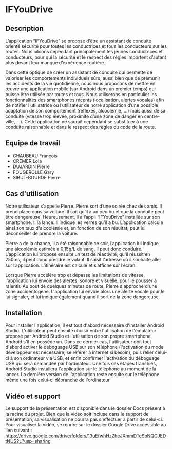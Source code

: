 # IFYouDrive

## Description

L’application “IFYouDrive” se propose d’être un assistant de conduite orienté sécurité pour toutes les conductrices et tous les conducteurs sur les routes. Nous ciblons cependant principalement les jeunes conductrices et conducteurs, pour qui la sécurité et le respect des règles importent d’autant plus devant leur manque d’expérience routière.

Dans cette optique de créer un assistant de conduite qui permette de valoriser les comportements individuels sûrs, aussi bien que de prémunir les accidents de la vie quotidienne, nous nous proposons de mettre en œuvre une application mobile (sur Android dans un premier temps) qui puisse être utilisée par toutes et tous. Nous utiliserons en particulier les fonctionnalités des smartphones récents (localisation, alertes vocales) afin de notifier l’utilisatrice ou l’utilisateur de notre application d’une possible adaptation de son comportement (réflexes, alcoolémie, ...) mais aussi de sa conduite (vitesse trop élevée, proximité d’une zone de danger en centre-ville, ...). Cette application ne saurait cependant se substituer à une conduite raisonnable et dans le respect des règles du code de la route. 

## Equipe de travail

- CHAUBEAU François
- CREMER Lola
- DUJARDIN Pierre
- FOUGEROLLE Gary
- SIBUT-BOURDE Pierre

## Cas d'utilisation

Notre utilisateur s'appelle Pierre. Pierre sort d’une soirée chez des amis. Il prend place dans sa voiture. Il sait qu’il a un peu bu et que la conduite peut être dangereuse. Heureusement, il a l’appli “IFYouDrive” installée sur son smartphone. Il la lance. Il indique les verres qu’il a bu. L’application calcule ainsi son taux d'alcoolémie et, en fonction de son résultat, peut lui déconseiller de prendre la voiture.

Pierre a de la chance, il a été raisonnable ce soir, l’application lui indique une alcoolémie estimée à 0,15g/L de sang, il peut donc conduire. L’application lui propose ensuite un test de réactivité, qu'il réussit en 250ms, il peut donc prendre le volant. Il saisit l’adresse où il souhaite aller sur l’application. L’itinéraire est calculé et s’affiche sur l’écran.

Lorsque Pierre accélère trop et dépasse les limitations de vitesse, l'application lui envoie des alertes, sonore et visuelle, pour le pousser à ralentir. Au bout de quelques minutes de route, Pierre s'approche d'une zone accidentogène. L'application lui envoie alors une alerte vocale pour le lui signaler, et lui indique également quand il sort de la zone dangereuse.

## Installation

Pour installer l'application, il est tout d'abord nécessaire d'installer Android Studio. L'utilisateur peut ensuite choisir entre l'utilisation de l'émulateur proposé par Android Studio et l'utilisation de son propre smartphone Android s'il en possède un. Dans ce dernier cas, l'utilisateur doit tout d'abord activer le déboguage USB sur son téléphone (l'activation du mode développeur est nécessaire, se référer à internet si besoin), puis relier celui-ci à son ordinateur via USB, et enfin confirmer l'activation du déboguage USB qui sera demandée par l'ordinateur. Une fois ces étapes franchies, Android Studio installera l'application sur le téléphone au moment de la lancer. La dernière version de l'application reste ensuite sur le téléphone même une fois celui-ci débranché de l'ordinateur.

## Vidéo et support

Le support de la présentation est disponible dans le dossier Docs présent à la racine du projet. Bien que la vidéo soit incluse dans le support de présentation, sa visualisation ne pourra pas s'effectuer à partir de celui-ci. Pour visualiser la vidéo, se rendre sur le dossier Google Drive accessible au lien suivant : https://drive.google.com/drive/folders/13uEfwhHzZheJXmmDTeSbNQGJEDtNUS2L?usp=sharing

